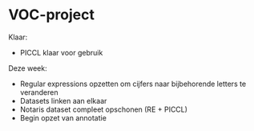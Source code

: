 # VOC-project

Klaar:
- PICCL klaar voor gebruik

Deze week:
- Regular expressions opzetten om cijfers naar bijbehorende letters te veranderen
- Datasets linken aan elkaar
- Notaris dataset compleet opschonen (RE + PICCL)
- Begin opzet van annotatie
